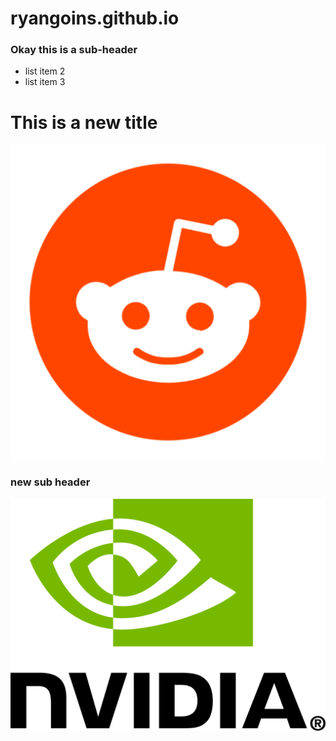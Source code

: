 # ryangoins.github.io


### Okay this is a sub-header 

* list item 2
* list item 3

# This is a new title

![free-reddit-logo-icon-2436-thumb.png](https://raw.githubusercontent.com/ryangoins/ryangoins.github.io/main/free-reddit-logo-icon-2436-thumb.png)



### new sub header


![Nvidia_logo.svg.png](https://raw.githubusercontent.com/ryangoins/ryangoins.github.io/main/Nvidia_logo.svg.png)
